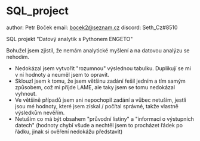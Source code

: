 # SQL_project

author: Petr Boček
email: bocek2@seznam.cz
discord: Seth_Cz#8510

SQL projekt "Datový analytik s Pythonem ENGETO"

Bohužel jsem zjistil, že nemám analytické myšlení a na datovou analýzu se nehodím.

- Nedokázal jsem vytvořit "rozumnou" výslednou tabulku. Duplikují se mi v ní hodnoty a neuměl jsem to opravit.
- Sklouzl jsem k tomu, že jsem většinu zadání řešil jedním a tím samým způsobem, což mi příjde LAME, ale taky jsem se tomu nedokázal vyhnout.
- Ve většině případů jsem ani nepochopil zadání a vůbec netuším, jestli jsou mé hodnoty, které jsem získal / počítal správné, takže vlastně výsledkům nevěřím.
- Netuším co má být obsahem "průvodní listiny" a "informací o výstupních datech" (hodnoty chybí všude a nechtěl jsem to procházet řádek po řádku, jinak si ověření nedokážu představit)